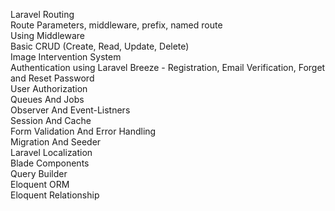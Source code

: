 Laravel Routing <br />
Route Parameters, middleware, prefix, named route <br />
Using Middleware <br />
Basic CRUD (Create, Read, Update, Delete) <br />
Image Intervention System <br />
Authentication using Laravel Breeze - Registration, Email Verification, Forget and Reset Password <br />
User Authorization <br />
Queues And Jobs <br />
Observer And Event-Listners <br />
Session And Cache <br />
Form Validation And Error Handling <br />
Migration And Seeder <br />
Laravel Localization <br />
Blade Components <br />
Query Builder <br />
Eloquent ORM <br />
Eloquent Relationship <br />
